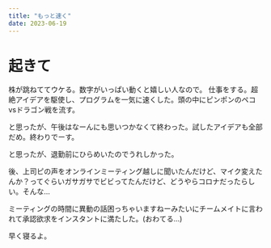 ```yaml
---
title: "もっと速く"
date: 2023-06-19
---
```


# 起きて

株が跳ねててウケる。数字がいっぱい動くと嬉しい人なので。
仕事をする。超絶アイデアを駆使し、プログラムを一気に速くした。頭の中にピンポンのペコvsドラゴン戦を流す。

と思ったが、午後はなーんにも思いつかなくて終わった。試したアイデアも全部だめ。終わりでーす。

と思ったが、退勤前にひらめいたのでうれしかった。

後、上司ピの声をオンラインミーティング越しに聞いたんだけど、マイク変えたんか？ってぐらいガサガサでビビってたんだけど、どうやらコロナだったらしい。そんな...

ミーティングの時間に異動の話困っちゃいますねーみたいにチームメイトに言われて承認欲求をインスタントに満たした。(おわてる...)

早く寝るよ。